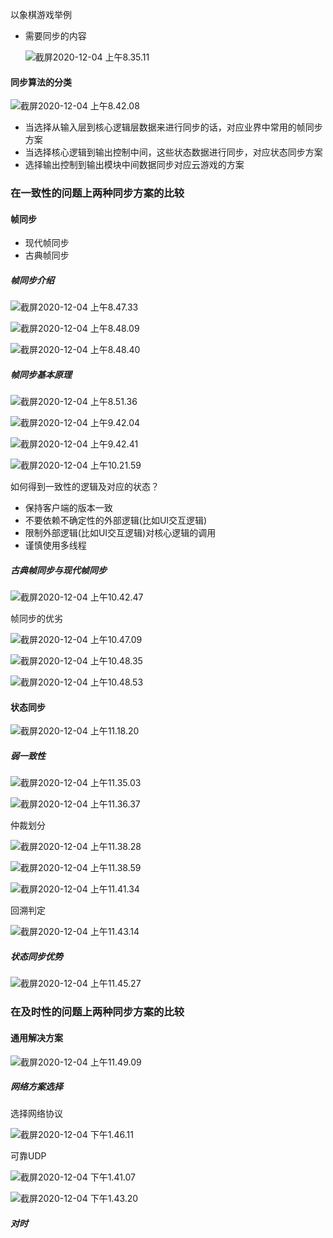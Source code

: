 以象棋游戏举例

- 需要同步的内容

  ![截屏2020-12-04 上午8.35.11](https://tva1.sinaimg.cn/large/0081Kckwgy1glbix3jjtxj30qw0dgdkl.jpg)

#### 同步算法的分类

  ![截屏2020-12-04 上午8.42.08](https://tva1.sinaimg.cn/large/0081Kckwgy1glbj45hv8uj30io0didit.jpg)

  - 当选择从输入层到核心逻辑层数据来进行同步的话，对应业界中常用的帧同步方案
  - 当选择核心逻辑到输出控制中间，这些状态数据进行同步，对应状态同步方案
  - 选择输出控制到输出模块中间数据同步对应云游戏的方案

### 在一致性的问题上两种同步方案的比较


#### 帧同步

  - 现代帧同步
  - 古典帧同步

 ##### 帧同步介绍

  ![截屏2020-12-04 上午8.47.33](https://tva1.sinaimg.cn/large/0081Kckwgy1glbj9t8xaxj30ty0gsdmy.jpg)

  ![截屏2020-12-04 上午8.48.09](https://tva1.sinaimg.cn/large/0081Kckwgy1glbjag1444j30vi0hqdqy.jpg)

  ![截屏2020-12-04 上午8.48.40](https://tva1.sinaimg.cn/large/0081Kckwgy1glbjazep9hj30os0emq8n.jpg)

##### 帧同步基本原理

![截屏2020-12-04 上午8.51.36](https://tva1.sinaimg.cn/large/0081Kckwgy1glbje23fp2j30se0hkk25.jpg)



![截屏2020-12-04 上午9.42.04](https://tva1.sinaimg.cn/large/0081Kckwgy1glbkujcgnoj30ng0fm42s.jpg)

![截屏2020-12-04 上午9.42.41](https://tva1.sinaimg.cn/large/0081Kckwgy1glbkv4m2tgj30ok0fugq6.jpg)

![截屏2020-12-04 上午10.21.59](https://tva1.sinaimg.cn/large/0081Kckwgy1glbm02xbw8j30ma0dqq9h.jpg)

如何得到一致性的逻辑及对应的状态？

- 保持客户端的版本一致
- 不要依赖不确定性的外部逻辑(比如UI交互逻辑)
- 限制外部逻辑(比如UI交互逻辑)对核心逻辑的调用
- 谨慎使用多线程

##### 古典帧同步与现代帧同步

![截屏2020-12-04 上午10.42.47](https://tva1.sinaimg.cn/large/0081Kckwgy1glbmlq94w1j30lu08swna.jpg)

帧同步的优劣

![截屏2020-12-04 上午10.47.09](https://tva1.sinaimg.cn/large/0081Kckwgy1glbmq7z7bsj30le0d6gx1.jpg)

![截屏2020-12-04 上午10.48.35](https://tva1.sinaimg.cn/large/0081Kckwgy1glbmrqutdpj30hg06edht.jpg)

![截屏2020-12-04 上午10.48.53](https://tva1.sinaimg.cn/large/0081Kckwgy1glbms1tz01j30bs0cigo2.jpg)

#### 状态同步

![截屏2020-12-04 上午11.18.20](https://tva1.sinaimg.cn/large/0081Kckwgy1glbnmpvo15j30h20altar.jpg)

##### 弱一致性

![截屏2020-12-04 上午11.35.03](https://tva1.sinaimg.cn/large/0081Kckwgy1glbo44b0g2j30nf0c0ads.jpg)

![截屏2020-12-04 上午11.36.37](https://tva1.sinaimg.cn/large/0081Kckwgy1glbo5qz9uxj30gk0aagng.jpg)

仲裁划分

![截屏2020-12-04 上午11.38.28](https://tva1.sinaimg.cn/large/0081Kckwgy1glbo7oswf1j30d10870vw.jpg)

![截屏2020-12-04 上午11.38.59](https://tva1.sinaimg.cn/large/0081Kckwgy1glbo88o7gbj30ef07j40a.jpg)

![截屏2020-12-04 上午11.41.34](https://tva1.sinaimg.cn/large/0081Kckwgy1glboavrpp6j30lk0bctdt.jpg)

回溯判定

![截屏2020-12-04 上午11.43.14](https://tva1.sinaimg.cn/large/0081Kckwgy1glbocln41qj30hm0c0acu.jpg)

##### 状态同步优势

![截屏2020-12-04 上午11.45.27](https://tva1.sinaimg.cn/large/0081Kckwgy1glboeyhrt7j30hr09aag0.jpg)

### 在及时性的问题上两种同步方案的比较

#### 通用解决方案

![截屏2020-12-04 上午11.49.09](https://tva1.sinaimg.cn/large/0081Kckwgy1glboirj3d9j308005bglz.jpg)

##### 网络方案选择

选择网络协议

![截屏2020-12-04 下午1.46.11](https://tva1.sinaimg.cn/large/0081Kckwgy1glbrwiow3mj30de06sjtg.jpg)

可靠UDP

![截屏2020-12-04 下午1.41.07](https://tva1.sinaimg.cn/large/0081Kckwgy1glbrr90manj30ic06yju3.jpg)

![截屏2020-12-04 下午1.43.20](https://tva1.sinaimg.cn/large/0081Kckwgy1glbrtktnpaj30jp09vac8.jpg)

##### 对时





